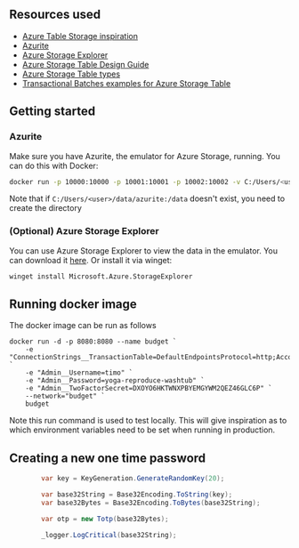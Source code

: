 ## Resources used

- [Azure Table Storage inspiration](https://www.troyhunt.com/working-with-154-million-records-on/)
- [Azurite](https://learn.microsoft.com/en-us/azure/storage/common/storage-use-azurite?tabs=docker-hub%2Ctable-storage)
- [Azure Storage Explorer](https://azure.microsoft.com/en-us/features/storage-explorer/)
- [Azure Storage Table Design Guide](https://docs.microsoft.com/en-us/azure/cosmos-db/table-storage-design-guide)
- [Azure Storage Table types](https://learn.microsoft.com/en-us/rest/api/storageservices/understanding-the-table-service-data-model#property-types)
- [Transactional Batches examples for Azure Storage Table](https://github.com/Azure/azure-sdk-for-net/blob/Azure.Data.Tables_12.8.2/sdk/tables/Azure.Data.Tables/samples/Sample6TransactionalBatch.md)

## Getting started

### Azurite

Make sure you have Azurite, the emulator for Azure Storage, running. You can do this with Docker:

```bash
docker run -p 10000:10000 -p 10001:10001 -p 10002:10002 -v C:/Users/<user>/data/azurite:/data -d --name azurite mcr.microsoft.com/azure-storage/azurite
```

Note that if `C:/Users/<user>/data/azurite:/data` doesn't exist, you need to create the directory

### (Optional) Azure Storage Explorer

You can use Azure Storage Explorer to view the data in the emulator. 
You can download it [here](https://azure.microsoft.com/en-us/features/storage-explorer/). 
Or install it via winget:

```bash
winget install Microsoft.Azure.StorageExplorer
```


## Running docker image

The docker image can be run as follows

```
docker run -d -p 8080:8080 --name budget `
	-e "ConnectionStrings__TransactionTable=DefaultEndpointsProtocol=http;AccountName=devstoreaccount1;AccountKey=Eby8vdM02xNOcqFlqUwJPLlmEtlCDXJ1OUzFT50uSRZ6IFsuFq2UVErCz4I6tq/K1SZFPTOtr/KBHBeksoGMGw==;TableEndpoint=http://azurite:10002/devstoreaccount1" `
	-e "Admin__Username=timo" `
	-e "Admin__Password=yoga-reproduce-washtub" `
	-e "Admin__TwoFactorSecret=DXOYO6HKTWNXPBYEMGYWM2QEZ46GLC6P" `
	--network="budget" `
	budget
```

Note this run command is used to test locally. This will give inspiration as to which environment variables need to be set when running in production.

## Creating a new one time password

```csharp
        var key = KeyGeneration.GenerateRandomKey(20);

        var base32String = Base32Encoding.ToString(key);
        var base32Bytes = Base32Encoding.ToBytes(base32String);

        var otp = new Totp(base32Bytes);

        _logger.LogCritical(base32String);
```